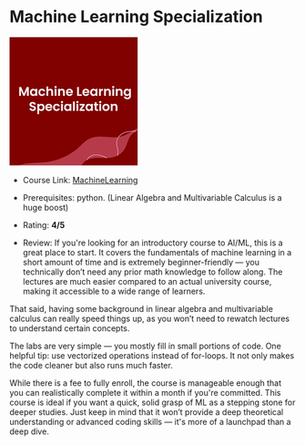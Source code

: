 # Machine Learning Specialization 
![ML img](../images/ML.png)

- Course Link: [MachineLearning](https://www.coursera.org/specializations/machine-learning-introduction)

- Prerequisites: python. (Linear Algebra and Multivariable Calculus is a huge boost) 

- Rating: **4/5**

- Review: If you're looking for an introductory course to AI/ML, this is a great place to start. It covers the fundamentals of machine learning in a short amount of time and is extremely beginner-friendly — you technically don’t need any prior math knowledge to follow along. The lectures are much easier compared to an actual university course, making it accessible to a wide range of learners.

That said, having some background in linear algebra and multivariable calculus can really speed things up, as you won’t need to rewatch lectures to understand certain concepts.

The labs are very simple — you mostly fill in small portions of code. One helpful tip: use vectorized operations instead of for-loops. It not only makes the code cleaner but also runs much faster.

While there is a fee to fully enroll, the course is manageable enough that you can realistically complete it within a month if you're committed. This course is ideal if you want a quick, solid grasp of ML as a stepping stone for deeper studies. Just keep in mind that it won’t provide a deep theoretical understanding or advanced coding skills — it's more of a launchpad than a deep dive. 
